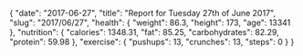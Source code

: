 {
    "date": "2017-06-27",
    "title": "Report for Tuesday 27th of June 2017",
    "slug": "2017\/06\/27",
    "health": {
        "weight": 86.3,
        "height": 173,
        "age": 13341
    },
    "nutrition": {
        "calories": 1348.31,
        "fat": 85.25,
        "carbohydrates": 82.29,
        "protein": 59.98
    },
    "exercise": {
        "pushups": 13,
        "crunches": 13,
        "steps": 0
    }
}